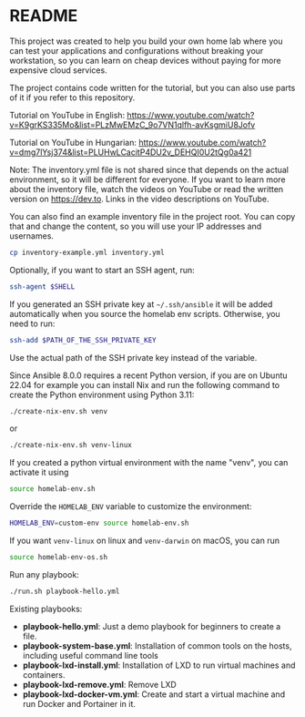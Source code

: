 # README

This project was created to help you build your own home lab where you can test
your applications and configurations without breaking your workstation, so you can
learn on cheap devices without paying for more expensive cloud services.

The project contains code written for the tutorial, but you can also use parts of it
if you refer to this repository.

Tutorial on YouTube in English: <https://www.youtube.com/watch?v=K9grKS335Mo&list=PLzMwEMzC_9o7VN1qlfh-avKsgmiU8Jofv>

Tutorial on YouTube in Hungarian: <https://www.youtube.com/watch?v=dmg7lYsj374&list=PLUHwLCacitP4DU2v_DEHQI0U2tQg0a421>

Note: The inventory.yml file is not shared since that depends on the actual environment,
so it will be different for everyone. If you want to learn more about the inventory file,
watch the videos on YouTube or read the written version on <https://dev.to>. Links in
the video descriptions on YouTube.

You can also find an example inventory file in the project root. You can copy that and change
the content, so you will use your IP addresses and usernames.

```bash
cp inventory-example.yml inventory.yml
```

Optionally, if you want to start an SSH agent, run:

```bash
ssh-agent $SHELL
```

If you generated an SSH private key at `~/.ssh/ansible` it will be added automatically
when you source the homelab env scripts. Otherwise, you need to run:

```bash
ssh-add $PATH_OF_THE_SSH_PRIVATE_KEY
```

Use the actual path of the SSH private key instead of the variable.

Since Ansible 8.0.0 requires a recent Python version, if you are on Ubuntu 22.04 for example you can install Nix and run the following command to create the Python environment using Python 3.11:

```bash
./create-nix-env.sh venv
```

or

```bash
./create-nix-env.sh venv-linux
```

If you created a python virtual environment with the name "venv", you can activate it using

```bash
source homelab-env.sh
```

Override the `HOMELAB_ENV` variable to customize the environment:

```bash
HOMELAB_ENV=custom-env source homelab-env.sh
```

If you want `venv-linux` on linux and `venv-darwin` on macOS, you can run

```bash
source homelab-env-os.sh
```

Run any playbook:

```bash
./run.sh playbook-hello.yml
```

Existing playbooks:

- **playbook-hello.yml**: Just a demo playbook for beginners to create a file.
- **playbook-system-base.yml**: Installation of common tools on the hosts, including useful command line tools
- **playbook-lxd-install.yml**: Installation of LXD to run virtual machines and containers.
- **playbook-lxd-remove.yml**: Remove LXD
- **playbook-lxd-docker-vm.yml**: Create and start a virtual machine and run Docker and Portainer in it.

